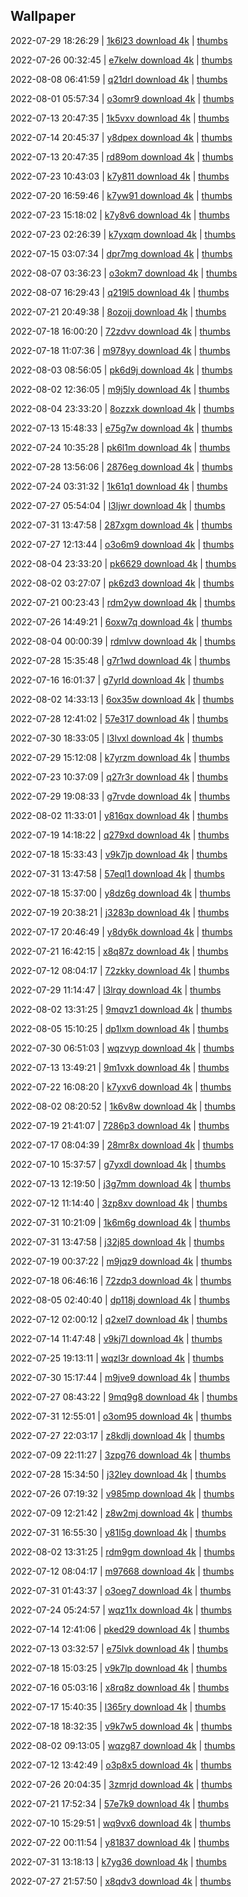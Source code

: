 ## Wallpaper
2022-07-29 18:26:29 | [1k6l23 download 4k](https://wallhaven.cc/w/1k6l23) | [thumbs](https://th.wallhaven.cc/small/1k/1k6l23.jpg)

2022-07-26 00:32:45 | [e7kelw download 4k](https://wallhaven.cc/w/e7kelw) | [thumbs](https://th.wallhaven.cc/small/e7/e7kelw.jpg)

2022-08-08 06:41:59 | [q21drl download 4k](https://wallhaven.cc/w/q21drl) | [thumbs](https://th.wallhaven.cc/small/q2/q21drl.jpg)

2022-08-01 05:57:34 | [o3omr9 download 4k](https://wallhaven.cc/w/o3omr9) | [thumbs](https://th.wallhaven.cc/small/o3/o3omr9.jpg)

2022-07-13 20:47:35 | [1k5vxv download 4k](https://wallhaven.cc/w/1k5vxv) | [thumbs](https://th.wallhaven.cc/small/1k/1k5vxv.jpg)

2022-07-14 20:45:37 | [y8dpex download 4k](https://wallhaven.cc/w/y8dpex) | [thumbs](https://th.wallhaven.cc/small/y8/y8dpex.jpg)

2022-07-13 20:47:35 | [rd89om download 4k](https://wallhaven.cc/w/rd89om) | [thumbs](https://th.wallhaven.cc/small/rd/rd89om.jpg)

2022-07-23 10:43:03 | [k7y811 download 4k](https://wallhaven.cc/w/k7y811) | [thumbs](https://th.wallhaven.cc/small/k7/k7y811.jpg)

2022-07-20 16:59:46 | [k7yw91 download 4k](https://wallhaven.cc/w/k7yw91) | [thumbs](https://th.wallhaven.cc/small/k7/k7yw91.jpg)

2022-07-23 15:18:02 | [k7y8v6 download 4k](https://wallhaven.cc/w/k7y8v6) | [thumbs](https://th.wallhaven.cc/small/k7/k7y8v6.jpg)

2022-07-23 02:26:39 | [k7yxqm download 4k](https://wallhaven.cc/w/k7yxqm) | [thumbs](https://th.wallhaven.cc/small/k7/k7yxqm.jpg)

2022-07-15 03:07:34 | [dpr7mg download 4k](https://wallhaven.cc/w/dpr7mg) | [thumbs](https://th.wallhaven.cc/small/dp/dpr7mg.jpg)

2022-08-07 03:36:23 | [o3okm7 download 4k](https://wallhaven.cc/w/o3okm7) | [thumbs](https://th.wallhaven.cc/small/o3/o3okm7.jpg)

2022-08-07 16:29:43 | [q219l5 download 4k](https://wallhaven.cc/w/q219l5) | [thumbs](https://th.wallhaven.cc/small/q2/q219l5.jpg)

2022-07-21 20:49:38 | [8ozojj download 4k](https://wallhaven.cc/w/8ozojj) | [thumbs](https://th.wallhaven.cc/small/8o/8ozojj.jpg)

2022-07-18 16:00:20 | [72zdvv download 4k](https://wallhaven.cc/w/72zdvv) | [thumbs](https://th.wallhaven.cc/small/72/72zdvv.jpg)

2022-07-18 11:07:36 | [m978yy download 4k](https://wallhaven.cc/w/m978yy) | [thumbs](https://th.wallhaven.cc/small/m9/m978yy.jpg)

2022-08-03 08:56:05 | [pk6d9j download 4k](https://wallhaven.cc/w/pk6d9j) | [thumbs](https://th.wallhaven.cc/small/pk/pk6d9j.jpg)

2022-08-02 12:36:05 | [m9j5ly download 4k](https://wallhaven.cc/w/m9j5ly) | [thumbs](https://th.wallhaven.cc/small/m9/m9j5ly.jpg)

2022-08-04 23:33:20 | [8ozzxk download 4k](https://wallhaven.cc/w/8ozzxk) | [thumbs](https://th.wallhaven.cc/small/8o/8ozzxk.jpg)

2022-07-13 15:48:33 | [e75g7w download 4k](https://wallhaven.cc/w/e75g7w) | [thumbs](https://th.wallhaven.cc/small/e7/e75g7w.jpg)

2022-07-24 10:35:28 | [pk6l1m download 4k](https://wallhaven.cc/w/pk6l1m) | [thumbs](https://th.wallhaven.cc/small/pk/pk6l1m.jpg)

2022-07-28 13:56:06 | [2876eg download 4k](https://wallhaven.cc/w/2876eg) | [thumbs](https://th.wallhaven.cc/small/28/2876eg.jpg)

2022-07-24 03:31:32 | [1k61q1 download 4k](https://wallhaven.cc/w/1k61q1) | [thumbs](https://th.wallhaven.cc/small/1k/1k61q1.jpg)

2022-07-27 05:54:04 | [l3ljwr download 4k](https://wallhaven.cc/w/l3ljwr) | [thumbs](https://th.wallhaven.cc/small/l3/l3ljwr.jpg)

2022-07-31 13:47:58 | [287xgm download 4k](https://wallhaven.cc/w/287xgm) | [thumbs](https://th.wallhaven.cc/small/28/287xgm.jpg)

2022-07-27 12:13:44 | [o3o6m9 download 4k](https://wallhaven.cc/w/o3o6m9) | [thumbs](https://th.wallhaven.cc/small/o3/o3o6m9.jpg)

2022-08-04 23:33:20 | [pk6629 download 4k](https://wallhaven.cc/w/pk6629) | [thumbs](https://th.wallhaven.cc/small/pk/pk6629.jpg)

2022-08-02 03:27:07 | [pk6zd3 download 4k](https://wallhaven.cc/w/pk6zd3) | [thumbs](https://th.wallhaven.cc/small/pk/pk6zd3.jpg)

2022-07-21 00:23:43 | [rdm2yw download 4k](https://wallhaven.cc/w/rdm2yw) | [thumbs](https://th.wallhaven.cc/small/rd/rdm2yw.jpg)

2022-07-26 14:49:21 | [6oxw7q download 4k](https://wallhaven.cc/w/6oxw7q) | [thumbs](https://th.wallhaven.cc/small/6o/6oxw7q.jpg)

2022-08-04 00:00:39 | [rdmlvw download 4k](https://wallhaven.cc/w/rdmlvw) | [thumbs](https://th.wallhaven.cc/small/rd/rdmlvw.jpg)

2022-07-28 15:35:48 | [g7r1wd download 4k](https://wallhaven.cc/w/g7r1wd) | [thumbs](https://th.wallhaven.cc/small/g7/g7r1wd.jpg)

2022-07-16 16:01:37 | [g7yrld download 4k](https://wallhaven.cc/w/g7yrld) | [thumbs](https://th.wallhaven.cc/small/g7/g7yrld.jpg)

2022-08-02 14:33:13 | [6ox35w download 4k](https://wallhaven.cc/w/6ox35w) | [thumbs](https://th.wallhaven.cc/small/6o/6ox35w.jpg)

2022-07-28 12:41:02 | [57e317 download 4k](https://wallhaven.cc/w/57e317) | [thumbs](https://th.wallhaven.cc/small/57/57e317.jpg)

2022-07-30 18:33:05 | [l3lvxl download 4k](https://wallhaven.cc/w/l3lvxl) | [thumbs](https://th.wallhaven.cc/small/l3/l3lvxl.jpg)

2022-07-29 15:12:08 | [k7yrzm download 4k](https://wallhaven.cc/w/k7yrzm) | [thumbs](https://th.wallhaven.cc/small/k7/k7yrzm.jpg)

2022-07-23 10:37:09 | [q27r3r download 4k](https://wallhaven.cc/w/q27r3r) | [thumbs](https://th.wallhaven.cc/small/q2/q27r3r.jpg)

2022-07-29 19:08:33 | [g7rvde download 4k](https://wallhaven.cc/w/g7rvde) | [thumbs](https://th.wallhaven.cc/small/g7/g7rvde.jpg)

2022-08-02 11:33:01 | [y816qx download 4k](https://wallhaven.cc/w/y816qx) | [thumbs](https://th.wallhaven.cc/small/y8/y816qx.jpg)

2022-07-19 14:18:22 | [q279xd download 4k](https://wallhaven.cc/w/q279xd) | [thumbs](https://th.wallhaven.cc/small/q2/q279xd.jpg)

2022-07-18 15:33:43 | [v9k7jp download 4k](https://wallhaven.cc/w/v9k7jp) | [thumbs](https://th.wallhaven.cc/small/v9/v9k7jp.jpg)

2022-07-31 13:47:58 | [57eql1 download 4k](https://wallhaven.cc/w/57eql1) | [thumbs](https://th.wallhaven.cc/small/57/57eql1.jpg)

2022-07-18 15:37:00 | [y8dz6g download 4k](https://wallhaven.cc/w/y8dz6g) | [thumbs](https://th.wallhaven.cc/small/y8/y8dz6g.jpg)

2022-07-19 20:38:21 | [j3283p download 4k](https://wallhaven.cc/w/j3283p) | [thumbs](https://th.wallhaven.cc/small/j3/j3283p.jpg)

2022-07-17 20:46:49 | [y8dy6k download 4k](https://wallhaven.cc/w/y8dy6k) | [thumbs](https://th.wallhaven.cc/small/y8/y8dy6k.jpg)

2022-07-21 16:42:15 | [x8q87z download 4k](https://wallhaven.cc/w/x8q87z) | [thumbs](https://th.wallhaven.cc/small/x8/x8q87z.jpg)

2022-07-12 08:04:17 | [72zkky download 4k](https://wallhaven.cc/w/72zkky) | [thumbs](https://th.wallhaven.cc/small/72/72zkky.jpg)

2022-07-29 11:14:47 | [l3lrqy download 4k](https://wallhaven.cc/w/l3lrqy) | [thumbs](https://th.wallhaven.cc/small/l3/l3lrqy.jpg)

2022-08-02 13:31:25 | [9mqvz1 download 4k](https://wallhaven.cc/w/9mqvz1) | [thumbs](https://th.wallhaven.cc/small/9m/9mqvz1.jpg)

2022-08-05 15:10:25 | [dp1lxm download 4k](https://wallhaven.cc/w/dp1lxm) | [thumbs](https://th.wallhaven.cc/small/dp/dp1lxm.jpg)

2022-07-30 06:51:03 | [wqzvyp download 4k](https://wallhaven.cc/w/wqzvyp) | [thumbs](https://th.wallhaven.cc/small/wq/wqzvyp.jpg)

2022-07-13 13:49:21 | [9m1vxk download 4k](https://wallhaven.cc/w/9m1vxk) | [thumbs](https://th.wallhaven.cc/small/9m/9m1vxk.jpg)

2022-07-22 16:08:20 | [k7yxv6 download 4k](https://wallhaven.cc/w/k7yxv6) | [thumbs](https://th.wallhaven.cc/small/k7/k7yxv6.jpg)

2022-08-02 08:20:52 | [1k6v8w download 4k](https://wallhaven.cc/w/1k6v8w) | [thumbs](https://th.wallhaven.cc/small/1k/1k6v8w.jpg)

2022-07-19 21:41:07 | [7286p3 download 4k](https://wallhaven.cc/w/7286p3) | [thumbs](https://th.wallhaven.cc/small/72/7286p3.jpg)

2022-07-17 08:04:39 | [28mr8x download 4k](https://wallhaven.cc/w/28mr8x) | [thumbs](https://th.wallhaven.cc/small/28/28mr8x.jpg)

2022-07-10 15:37:57 | [g7yxdl download 4k](https://wallhaven.cc/w/g7yxdl) | [thumbs](https://th.wallhaven.cc/small/g7/g7yxdl.jpg)

2022-07-13 12:19:50 | [j3g7mm download 4k](https://wallhaven.cc/w/j3g7mm) | [thumbs](https://th.wallhaven.cc/small/j3/j3g7mm.jpg)

2022-07-12 11:14:40 | [3zp8xv download 4k](https://wallhaven.cc/w/3zp8xv) | [thumbs](https://th.wallhaven.cc/small/3z/3zp8xv.jpg)

2022-07-31 10:21:09 | [1k6m6g download 4k](https://wallhaven.cc/w/1k6m6g) | [thumbs](https://th.wallhaven.cc/small/1k/1k6m6g.jpg)

2022-07-31 13:47:58 | [j32j85 download 4k](https://wallhaven.cc/w/j32j85) | [thumbs](https://th.wallhaven.cc/small/j3/j32j85.jpg)

2022-07-19 00:37:22 | [m9jqz9 download 4k](https://wallhaven.cc/w/m9jqz9) | [thumbs](https://th.wallhaven.cc/small/m9/m9jqz9.jpg)

2022-07-18 06:46:16 | [72zdp3 download 4k](https://wallhaven.cc/w/72zdp3) | [thumbs](https://th.wallhaven.cc/small/72/72zdp3.jpg)

2022-08-05 02:40:40 | [dp118j download 4k](https://wallhaven.cc/w/dp118j) | [thumbs](https://th.wallhaven.cc/small/dp/dp118j.jpg)

2022-07-12 02:00:12 | [q2xel7 download 4k](https://wallhaven.cc/w/q2xel7) | [thumbs](https://th.wallhaven.cc/small/q2/q2xel7.jpg)

2022-07-14 11:47:48 | [v9kj7l download 4k](https://wallhaven.cc/w/v9kj7l) | [thumbs](https://th.wallhaven.cc/small/v9/v9kj7l.jpg)

2022-07-25 19:13:11 | [wqzl3r download 4k](https://wallhaven.cc/w/wqzl3r) | [thumbs](https://th.wallhaven.cc/small/wq/wqzl3r.jpg)

2022-07-30 15:17:44 | [m9jve9 download 4k](https://wallhaven.cc/w/m9jve9) | [thumbs](https://th.wallhaven.cc/small/m9/m9jve9.jpg)

2022-07-27 08:43:22 | [9mq9g8 download 4k](https://wallhaven.cc/w/9mq9g8) | [thumbs](https://th.wallhaven.cc/small/9m/9mq9g8.jpg)

2022-07-31 12:55:01 | [o3om95 download 4k](https://wallhaven.cc/w/o3om95) | [thumbs](https://th.wallhaven.cc/small/o3/o3om95.jpg)

2022-07-27 22:03:17 | [z8kdlj download 4k](https://wallhaven.cc/w/z8kdlj) | [thumbs](https://th.wallhaven.cc/small/z8/z8kdlj.jpg)

2022-07-09 22:11:27 | [3zpg76 download 4k](https://wallhaven.cc/w/3zpg76) | [thumbs](https://th.wallhaven.cc/small/3z/3zpg76.jpg)

2022-07-28 15:34:50 | [j32ley download 4k](https://wallhaven.cc/w/j32ley) | [thumbs](https://th.wallhaven.cc/small/j3/j32ley.jpg)

2022-07-26 07:19:32 | [v985mp download 4k](https://wallhaven.cc/w/v985mp) | [thumbs](https://th.wallhaven.cc/small/v9/v985mp.jpg)

2022-07-09 12:21:42 | [z8w2mj download 4k](https://wallhaven.cc/w/z8w2mj) | [thumbs](https://th.wallhaven.cc/small/z8/z8w2mj.jpg)

2022-07-31 16:55:30 | [y81l5g download 4k](https://wallhaven.cc/w/y81l5g) | [thumbs](https://th.wallhaven.cc/small/y8/y81l5g.jpg)

2022-08-02 13:31:25 | [rdm9gm download 4k](https://wallhaven.cc/w/rdm9gm) | [thumbs](https://th.wallhaven.cc/small/rd/rdm9gm.jpg)

2022-07-12 08:04:17 | [m97668 download 4k](https://wallhaven.cc/w/m97668) | [thumbs](https://th.wallhaven.cc/small/m9/m97668.jpg)

2022-07-31 01:43:37 | [o3oeg7 download 4k](https://wallhaven.cc/w/o3oeg7) | [thumbs](https://th.wallhaven.cc/small/o3/o3oeg7.jpg)

2022-07-24 05:24:57 | [wqz11x download 4k](https://wallhaven.cc/w/wqz11x) | [thumbs](https://th.wallhaven.cc/small/wq/wqz11x.jpg)

2022-07-14 12:41:06 | [pked29 download 4k](https://wallhaven.cc/w/pked29) | [thumbs](https://th.wallhaven.cc/small/pk/pked29.jpg)

2022-07-13 03:32:57 | [e75lvk download 4k](https://wallhaven.cc/w/e75lvk) | [thumbs](https://th.wallhaven.cc/small/e7/e75lvk.jpg)

2022-07-18 15:03:25 | [v9k7lp download 4k](https://wallhaven.cc/w/v9k7lp) | [thumbs](https://th.wallhaven.cc/small/v9/v9k7lp.jpg)

2022-07-16 05:03:16 | [x8rq8z download 4k](https://wallhaven.cc/w/x8rq8z) | [thumbs](https://th.wallhaven.cc/small/x8/x8rq8z.jpg)

2022-07-17 15:40:35 | [l365ry download 4k](https://wallhaven.cc/w/l365ry) | [thumbs](https://th.wallhaven.cc/small/l3/l365ry.jpg)

2022-07-18 18:32:35 | [v9k7w5 download 4k](https://wallhaven.cc/w/v9k7w5) | [thumbs](https://th.wallhaven.cc/small/v9/v9k7w5.jpg)

2022-08-02 09:13:05 | [wqzg87 download 4k](https://wallhaven.cc/w/wqzg87) | [thumbs](https://th.wallhaven.cc/small/wq/wqzg87.jpg)

2022-07-12 13:42:49 | [o3p8x5 download 4k](https://wallhaven.cc/w/o3p8x5) | [thumbs](https://th.wallhaven.cc/small/o3/o3p8x5.jpg)

2022-07-26 20:04:35 | [3zmrjd download 4k](https://wallhaven.cc/w/3zmrjd) | [thumbs](https://th.wallhaven.cc/small/3z/3zmrjd.jpg)

2022-07-21 17:52:34 | [57e7k9 download 4k](https://wallhaven.cc/w/57e7k9) | [thumbs](https://th.wallhaven.cc/small/57/57e7k9.jpg)

2022-07-10 15:29:51 | [wq9vx6 download 4k](https://wallhaven.cc/w/wq9vx6) | [thumbs](https://th.wallhaven.cc/small/wq/wq9vx6.jpg)

2022-07-22 00:11:54 | [y81837 download 4k](https://wallhaven.cc/w/y81837) | [thumbs](https://th.wallhaven.cc/small/y8/y81837.jpg)

2022-07-31 13:18:13 | [k7yg36 download 4k](https://wallhaven.cc/w/k7yg36) | [thumbs](https://th.wallhaven.cc/small/k7/k7yg36.jpg)

2022-07-27 21:57:50 | [x8qdv3 download 4k](https://wallhaven.cc/w/x8qdv3) | [thumbs](https://th.wallhaven.cc/small/x8/x8qdv3.jpg)

